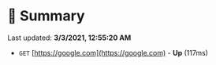 # 📖 Summary
Last updated: **3/3/2021, 12:55:20 AM**

- `GET` [https://google.com](https://google.com) - **Up** (117ms)
